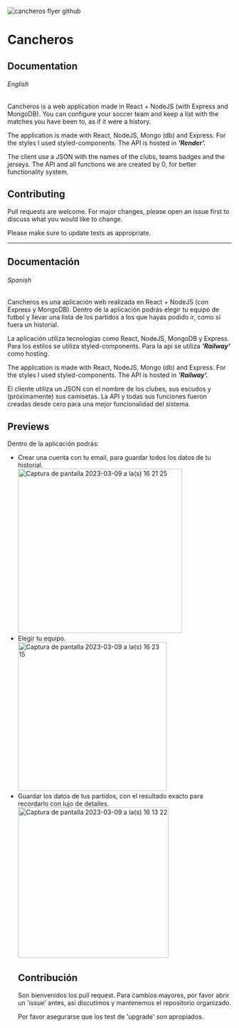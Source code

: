 
![cancheros flyer github](https://user-images.githubusercontent.com/78186062/217568933-f4fa05e5-7fae-42ae-bbc3-1c493e50bf14.png)

# Cancheros

## Documentation
<h6>English</h6>

Cancheros is a web application made in React + NodeJS (with Express and MongoDB). 
You can configure your soccer team and keep a list with the matches you have been to, as if it were a history.

The application is made with React, NodeJS, Mongo (db) and Express. For the styles I used styled-components.
The API is hosted in <b><i>'Render'.</i></b>

The client use a JSON with the names of the clubs, teams badges and the jerseys.
The API and all functions we are created by 0, for better functionality system.

## Contributing

Pull requests are welcome. For major changes, please open an issue first
to discuss what you would like to change.

Please make sure to update tests as appropriate.

<hr>


## Documentación
<h6>Spanish</h6>

Cancheros es una aplicación web realizada en React + NodeJS (con Express y MongoDB).
Dentro de la aplicación podrás elegir tu equipo de futbol y llevar una lista de los partidos a los que hayas podido ir, como si fuera un historial.

La aplicación utiliza tecnologías como React, NodeJS, MongoDB y Express. Para los estilos se utiliza styled-components.
Para la api se utiliza <b><i>'Railway'</i></b> como hosting.

The application is made with React, NodeJS, Mongo (db) and Express. For the styles I used styled-components.
The API is hosted in <b><i>'Railway'.</i></b>

El cliente utiliza un JSON con el nombre de los clubes, sus escudos y (próximamente) sus camisetas.
La API y todas sus funciones fueron creadas desde cero para una mejor funcionalidad del sistema.

## Previews

Dentro de la aplicación podrás:
<ul>
<li> Crear una cuenta con tu email, para guardar todos los datos de tu historial.<br>
<img width="369" alt="Captura de pantalla 2023-03-09 a la(s) 16 21 25" src="https://user-images.githubusercontent.com/78186062/224132231-a1725a27-9dea-4807-9a12-c29b8cb1fc55.png">
</li>

<li>
Elegir tu equipo.<br>
<img width="334" alt="Captura de pantalla 2023-03-09 a la(s) 16 23 15" src="https://user-images.githubusercontent.com/78186062/224132743-7ba234a8-0e13-4e66-afe0-003edf1716a2.png">
</li>

<li>
Guardar los datos de tus partidos, con el resultado exacto para recordarlo con lujo de detalles.
<img width="338" alt="Captura de pantalla 2023-03-09 a la(s) 16 13 22" src="https://user-images.githubusercontent.com/78186062/224131393-763dc98a-84a0-49e3-aafb-ed0e7d19f487.png">
</li>

</u>




## Contribución

Son bienvenidos los pull request. Para cambios mayores, por favor abrir un 'issue' antes,
asi discutimos y mantenemos el repositorio organizado.

Por favor asegurarse que los test de 'upgrade' son apropiados.
